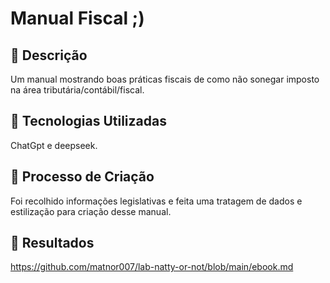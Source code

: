 # Manual Fiscal ;)

## 📒 Descrição
Um manual mostrando boas práticas fiscais de como não sonegar imposto na área tributária/contábil/fiscal.

## 🤖 Tecnologias Utilizadas
ChatGpt e deepseek.

## 🧐 Processo de Criação
Foi recolhido informações legislativas e feita uma tratagem de dados e estilização para criação desse manual.

## 🚀 Resultados
https://github.com/matnor007/lab-natty-or-not/blob/main/ebook.md

